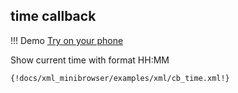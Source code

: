 ## time callback

!!! Demo
    [Try on your phone](xml/cb_time.xml)

Show current time with format HH:MM

```xml
{!docs/xml_minibrowser/examples/xml/cb_time.xml!}
```
